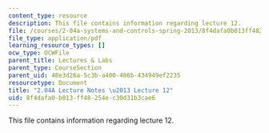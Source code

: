 ```yaml
---
content_type: resource
description: This file contains information regarding lecture 12.
file: /courses/2-04a-systems-and-controls-spring-2013/8f4dafa0b013ff48254ec30d31b3cae6_MIT2_04AS13_Lecture12.pdf
file_type: application/pdf
learning_resource_types: []
ocw_type: OCWFile
parent_title: Lectures & Labs
parent_type: CourseSection
parent_uid: 48e3d26a-5c3b-a400-486b-434949ef2235
resourcetype: Document
title: "2.04A Lecture Notes \u2013 Lecture 12"
uid: 8f4dafa0-b013-ff48-254e-c30d31b3cae6
---
```

This file contains information regarding lecture 12.

